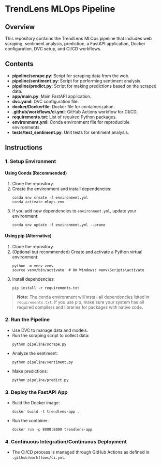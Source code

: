 # TrendLens MLOps Pipeline

## Overview
This repository contains the TrendLens MLOps pipeline that includes web scraping, sentiment analysis, prediction, a FastAPI application, Docker configuration, DVC setup, and CI/CD workflows.

## Contents
- **pipeline/scrape.py**: Script for scraping data from the web.
- **pipeline/sentiment.py**: Script for performing sentiment analysis.
- **pipeline/predict.py**: Script for making predictions based on the scraped data.
- **app/main.py**: Main FastAPI application.
- **dvc.yaml**: DVC configuration file.
- **docker/Dockerfile**: Docker file for containerization.
- **.github/workflows/ci.yml**: GitHub Actions workflow for CI/CD.
- **requirements.txt**: List of required Python packages.
- **environment.yml**: Conda environment file for reproducible environments.
- **tests/test_sentiment.py**: Unit tests for sentiment analysis.

## Instructions

### 1. **Setup Environment**

#### Using Conda (Recommended)
1. Clone the repository.
2. Create the environment and install dependencies:
   ```
   conda env create -f environment.yml
   conda activate mlops-env
   ```
3. If you add new dependencies to `environment.yml`, update your environment:
   ```
   conda env update -f environment.yml --prune
   ```

#### Using pip (Alternative)
1. Clone the repository.
2. (Optional but recommended) Create and activate a Python virtual environment:
   ```
   python -m venv venv
   source venv/bin/activate  # On Windows: venv\Scripts\activate
   ```
3. Install dependencies:
   ```
   pip install -r requirements.txt
   ```

> **Note:** The conda environment will install all dependencies listed in `requirements.txt`. If you use pip, make sure your system has all required compilers and libraries for packages with native code.

### 2. **Run the Pipeline**
- Use DVC to manage data and models.
- Run the scraping script to collect data:
  ```
  python pipeline/scrape.py
  ```
- Analyze the sentiment:
  ```
  python pipeline/sentiment.py
  ```
- Make predictions:
  ```
  python pipeline/predict.py
  ```

### 3. **Deploy the FastAPI App**
- Build the Docker image:
  ```
  docker build -t trendlens-app .
  ```
- Run the container:
  ```
  docker run -p 8000:8000 trendlens-app
  ```

### 4. **Continuous Integration/Continuous Deployment**
- The CI/CD process is managed through GitHub Actions as defined in `.github/workflows/ci.yml`.
